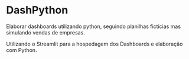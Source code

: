# DashPython
Elaborar dashboards utilizando python, seguindo planilhas fictícias mas simulando vendas de empresas. 

Utilizando o Streamlit para a hospedagem dos Dashboards e elaboração com Python.
